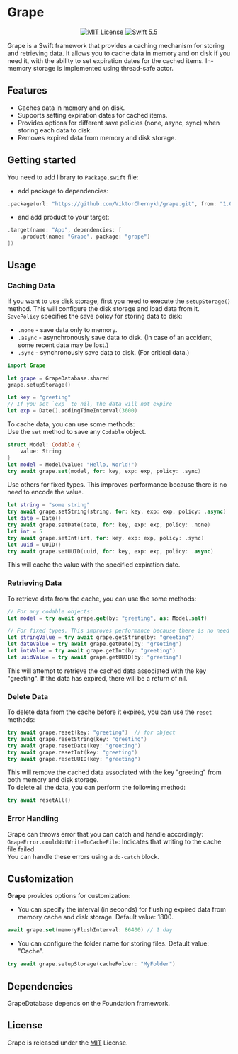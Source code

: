 # Grape
<p align="center">
<a href="LICENSE">
	<img src="https://img.shields.io/badge/license-MIT-brightgreen.svg" alt="MIT License">
</a>
 <a href="https://swift.org">
	<img src="https://img.shields.io/badge/swift-5.5-brightgreen.svg" alt="Swift 5.5">
</a>
</p>

Grape is a Swift framework that provides a caching mechanism for storing and retrieving data. It allows you to cache data in memory and on disk if you need it, with the ability to set expiration dates for the cached items. In-memory storage is implemented using thread-safe actor.

## Features
- Caches data in memory and on disk.  
- Supports setting expiration dates for cached items.  
- Provides options for different save policies (none, async, sync) when storing each data to disk.  
- Removes expired data from memory and disk storage.  

## Getting started

You need to add library to `Package.swift` file:
- add package to dependencies:
```swift
.package(url: "https://github.com/ViktorChernykh/grape.git", from: "1.0.0")
```

- and add product to your target:
```swift
.target(name: "App", dependencies: [
    .product(name: "Grape", package: "grape")
])
```
## Usage

### Caching Data  

If you want to use disk storage, first you need to execute the `setupStorage()` method. This will configure the disk storage and load data from it.  
`SavePolicy` specifies the save policy for storing data to disk:  
- `.none` - save data only to memory.  
- `.async` - asynchronously save data to disk. (In case of an accident, some recent data may be lost.)  
- `.sync` - synchronously save data to disk. (For critical data.)

```swift
import Grape

let grape = GrapeDatabase.shared
grape.setupStorage()

let key = "greeting"
// If you set `exp` to nil, the data will not expire
let exp = Date().addingTimeInterval(3600)
```
To cache data, you can use some methods:  
Use the `set` method to save any `Codable` object.
```swift
struct Model: Codable {
    value: String
}
let model = Model(value: "Hello, World!")
try await grape.set(model, for: key, exp: exp, policy: .sync)
```
Use others for fixed types. This improves performance because there is no need to encode the value.  

```swift
let string = "some string"
try await grape.setString(string, for: key, exp: exp, policy: .async)
let date = Date()
try await grape.setDate(date, for: key, exp: exp, policy: .none)
let int = 5
try await grape.setInt(int, for: key, exp: exp, policy: .sync)
let uuid = UUID()
try await grape.setUUID(uuid, for: key, exp: exp, policy: .async)
```
This will cache the value with the specified expiration date.

### Retrieving Data

To retrieve data from the cache, you can use the some methods:

```swift
// For any codable objects:
let model = try await grape.get(by: "greeting", as: Model.self)

// For fixed types. This improves performance because there is no need to decode the value.
let stringValue = try await grape.getString(by: "greeting")
let dateValue = try await grape.getDate(by: "greeting")
let intValue = try await grape.getInt(by: "greeting")
let uuidValue = try await grape.getUUID(by: "greeting")
```

This will attempt to retrieve the cached data associated with the key "greeting". If the data has expired, there will be a return of nil.

### Delete Data
To delete data from the cache before it expires, you can use the `reset` methods:

```swift
try await grape.reset(key: "greeting")	// for object
try await grape.resetString(key: "greeting")
try await grape.resetDate(key: "greeting")
try await grape.resetInt(key: "greeting")
try await grape.resetUUID(key: "greeting")
```
This will remove the cached data associated with the key "greeting" from both memory and disk storage.  
To delete all the data, you can perform the following method:  
```swift
try await resetAll()
```

### Error Handling

Grape can throws error that you can catch and handle accordingly:  
`GrapeError.couldNotWriteToCacheFile`: Indicates that writing to the cache file failed.  
You can handle these errors using a `do-catch` block.  

## Customization

**Grape** provides options for customization:
- You can specify the interval (in seconds) for flushing expired data from memory cache and disk storage. Default value: 1800.
```swift
await grape.set(memoryFlushInterval: 86400)	// 1 day
```
-  You can configure the folder name for storing files. Default value: "Cache".
```swift
try await grape.setupStorage(cacheFolder: "MyFolder")
```

## Dependencies
GrapeDatabase depends on the Foundation framework.

## License

Grape is released under the [MIT](https://github.com/vapor/vapor/blob/main/LICENSE) License.
